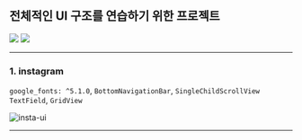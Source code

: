 ## 전체적인 UI 구조를 연습하기 위한 프로젝트

<img src="https://img.shields.io/badge/dart 3.0.5-0175C2?style=for-the-badge&logo=dart&logoColor=white"> <img src="https://img.shields.io/badge/flutter 3.13.1-02569B?style=for-the-badge&logo=flutter&logoColor=white">

---

### 1. instagram
`google_fonts: ^5.1.0`, 
`BottomNavigationBar`,
`SingleChildScrollView`
`TextField`,
`GridView`

![insta-ui](https://github.com/Eui9179/flutter-ui-practice/assets/83222282/c5f71836-3f9e-4a67-8650-89720a54fd0e)

---
